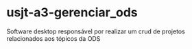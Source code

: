 # usjt-a3-gerenciar_ods
Software desktop responsável por realizar um crud de projetos relacionados aos tópicos da ODS
